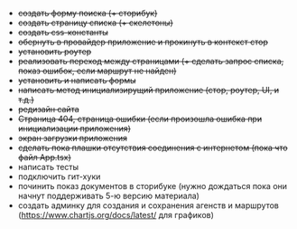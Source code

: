 - ~~создать форму поиска (+ сторибук)~~
- ~~создать страницу списка (+ скелетоны)~~
- ~~создать css-константы~~
- ~~обернуть в провайдер приложение и прокинуть в контекст стор~~
- ~~установить роутер~~
- ~~реализовать переход между страницами (+ сделать запрос списка, показ ошибок, если маршрут не найден)~~
- ~~установить и написать формы~~
- ~~написать метод инициализирущий приложение (стор, роутер, UI, и т.д.)~~
- ~~редизайн сайта~~
- ~~Страница 404, страница ошибки (если произошла ошибка при инициализации приложения)~~
- ~~экран загрузки приложения~~
- ~~сделать пока плашки отсутствия соединения с интернетом (пока что файл App.tsx)~~
- написать тесты
- подключить гит-хуки
- починить показ документов в сторибуке (нужно дождаться пока они начнут поддерживать 5-ю версию материала) 
- создать админку для создания и сохранения агенств и маршрутов (https://www.chartjs.org/docs/latest/ для графиков)